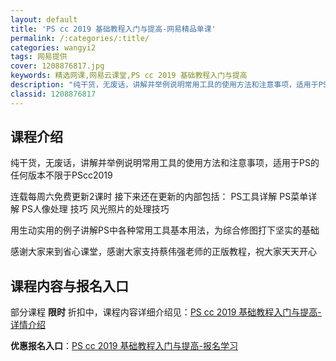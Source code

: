 ```yaml
---
layout: default
title: 'PS cc 2019 基础教程入门与提高-网易精品单课'
permalink: /:categories/:title/
categories: wangyi2
tags: 网易提供
cover: 1208876817.jpg
keywords: 精选网课,网易云课堂,PS cc 2019 基础教程入门与提高
description: "纯干货，无废话，讲解并举例说明常用工具的使用方法和注意事项，适用于PS的任何版本不限于PScc2019连载每周六免费更新2课时接下来还在更新的内部包括：PS工具详解PS菜单详解PS人像处理技"
classid: 1208876817
---
```


## 课程介绍

纯干货，无废话，讲解并举例说明常用工具的使用方法和注意事项，适用于PS的任何版本不限于PScc2019

连载每周六免费更新2课时
接下来还在更新的内部包括：
PS工具详解
PS菜单详解
PS人像处理 技巧
风光照片的处理技巧

用生动实用的例子讲解PS中各种常用工具基本用法，为综合修图打下坚实的基础

感谢大家来到省心课堂，感谢大家支持蔡伟强老师的正版教程，祝大家天天开心

## 课程内容与报名入口

部分课程 **限时** 折扣中，课程内容详细介绍见：[PS cc 2019 基础教程入门与提高-详情介绍](https://study.163.com/course/introduction/1208876817.htm?share=1&shareId=1025206652&utm_campaign=share&utm_medium=iphoneShare&utm_source=&utm_u=1025206652)

**优惠报名入口**：[PS cc 2019 基础教程入门与提高-报名学习](https://study.163.com/course/introduction/1208876817.htm?share=1&shareId=1025206652&utm_campaign=share&utm_medium=iphoneShare&utm_source=&utm_u=1025206652)

